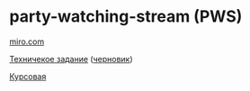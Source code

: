 # party-watching-stream (PWS)

[miro.com](https://miro.com/app/board/o9J_lQlOopE=/)

[Техничекое задание](https://github.com/party-watching-stream/pws/blob/main/docs/%D0%A2%D0%97.pdf) ([черновик](https://github.com/party-watching-stream/pws/blob/main/docs/%D0%A2%D0%97.pdf))

[Курсовая](https://docs.google.com/document/d/1jTfaIsFS2hKipiPmOIPLYH39EvbibIt6wAPDYMuv6IQ/edit?usp=sharing)